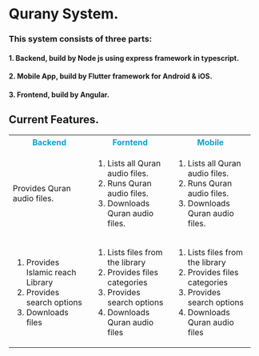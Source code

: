<div style="padding-left: 20px;">

# Qurany System.
   
### This system consists of three parts:
   
#### 1. Backend, build by Node js using express framework in typescript.
   
#### 2. Mobile App, build by Flutter framework for Android & iOS.

#### 3. Frontend, build by Angular.
      
## Current Features.
   
   <table>
      <tr>
         <th style="color:#0BA0D0;">Backend</th>
         <th style="color:#0BA0D0;">Forntend</th>
         <th style="color:#0BA0D0;">Mobile</th>
      </tr>
      <!--feautre one -->
      <tr>
         <td>Provides Quran audio files.</td>
         <td>
            <ol>
               <li>Lists all Quran audio files.</li>
               <li>Runs Quran audio files.</li>
               <li>Downloads Quran audio files.</li>
            </ol>
         </td>
         <td>
            <ol>
               <li>Lists all Quran audio files.</li>
               <li>Runs Quran audio files.</li>
               <li>Downloads Quran audio files.</li>
            </ol>
         </td>
      </tr>
      <!--feautre 2 -->
      <tr>
         <td>
            <ol>
               <li>Provides Islamic reach Library</li>
               <li>Provides search options</li>
               <li>Downloads files</li>
            </ol>
         </td>
         <td>
            <ol>
               <li>Lists files from the library</li>
               <li>Provides files categories</li>
               <li>Provides search options</li>
               <li>Downloads Quran audio files</li>
            </ol>
         </td>
         <td>
            <ol>
               <li>Lists files from the library</li>
               <li>Provides files categories</li>
               <li>Provides search options</li>
               <li>Downloads Quran audio files</li>
            </ol>
         </td>
      </tr>
           <!--feautre 3 -->
   </table>
</div>

